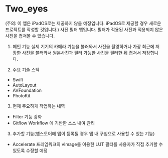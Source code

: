 # Two_eyes

(주의: 이 앱은 iPadOS로는 제공하지 않을 예정입니다. iPadOS로 제공할 경우 새로운 프로젝트를 작성할 것입니다.)
사진 필터 앱입니다. 필터가 적용된 사진과 적용되지 않은 사진을 겹쳐볼 수 있습니다.

1. 메인 기능
실제 기기의 카메라 기능을 불러와서 사진을 촬영하거나 가장 최근에 저장한 사진을 불러와서
원본사진과 필터 가능한 사진을 필터한 뒤 겹쳐서 저장합니다.

2. 주요 기술 스펙
- Swift
- AutoLayout
- AVFoundation
- PhotoKit

3. 현재 주요하게 작업하는 내역
- Filter 기능 강화
- Gitflow Workflow 에 기반한 소스 내여 관리

3. 추가할 기능(앱스토어에 앱이 등록될 경우 앱 내 구입으로 사용할 수 있는 기능)
- Accelerate 프레임워크의 vImage를 이용한 LUT 필터를 사용자가 직접 추가할 수 있도록 수정할 예정
